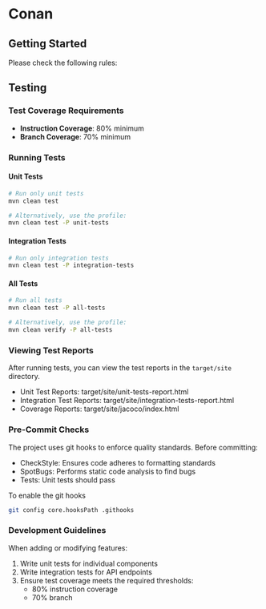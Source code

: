 # Conan

## Getting Started

Please check the following rules:

## Testing

### Test Coverage Requirements
- **Instruction Coverage**: 80% minimum
- **Branch Coverage**: 70% minimum

### Running Tests

#### Unit Tests
```bash
# Run only unit tests
mvn clean test

# Alternatively, use the profile:
mvn clean test -P unit-tests
```

#### Integration Tests
```bash
# Run only integration tests
mvn clean test -P integration-tests
```

#### All Tests
```bash
# Run all tests
mvn clean test -P all-tests

# Alternatively, use the profile:
mvn clean verify -P all-tests
```

### Viewing Test Reports
After running tests, you can view the test reports in the `target/site` directory.
- Unit Test Reports: target/site/unit-tests-report.html
- Integration Test Reports: target/site/integration-tests-report.html
- Coverage Reports: target/site/jacoco/index.html

### Pre-Commit Checks
The project uses git hooks to enforce quality standards. Before committing:  
- CheckStyle: Ensures code adheres to formatting standards
- SpotBugs: Performs static code analysis to find bugs
- Tests: Unit tests should pass

To enable the git hooks
```bash
git config core.hooksPath .githooks
```

### Development Guidelines
When adding or modifying features:
1. Write unit tests for individual components
2. Write integration tests for API endpoints
3. Ensure test coverage meets the required thresholds:
   - 80% instruction coverage
   - 70% branch 
